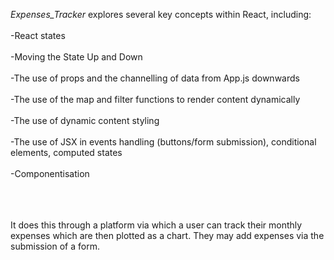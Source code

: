 _Expenses_Tracker_ explores several key concepts within React, including: <br/><br/>
-React states <br/><br/>
-Moving the State Up and Down <br/><br/>
-The use of props and the channelling of data from App.js downwards <br/><br/>
-The use of the map and filter functions to render content dynamically <br/><br/>
-The use of dynamic content styling <br/><br/>
-The use of JSX in events handling (buttons/form submission), conditional elements, computed states <br/><br/>
-Componentisation <br/><br/><br/><br/>

It does this through a platform via which a user can track their monthly expenses which are then 
plotted as a chart. They may add expenses via the submission of a form.
